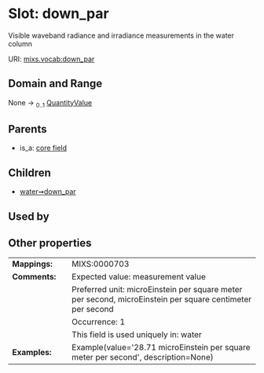 
# Slot: down_par


Visible waveband radiance and irradiance measurements in the water column

URI: [mixs.vocab:down_par](https://w3id.org/mixs/vocab/down_par)


## Domain and Range

None &#8594;  <sub>0..1</sub> [QuantityValue](QuantityValue.md)

## Parents

 *  is_a: [core field](core_field.md)

## Children

 *  [water➞down_par](water_down_par.md)

## Used by


## Other properties

|  |  |  |
| --- | --- | --- |
| **Mappings:** | | MIXS:0000703 |
| **Comments:** | | Expected value: measurement value |
|  | | Preferred unit: microEinstein per square meter per second, microEinstein per square centimeter per second |
|  | | Occurrence: 1 |
|  | | This field is used uniquely in: water |
| **Examples:** | | Example(value='28.71 microEinstein per square meter per second', description=None) |


